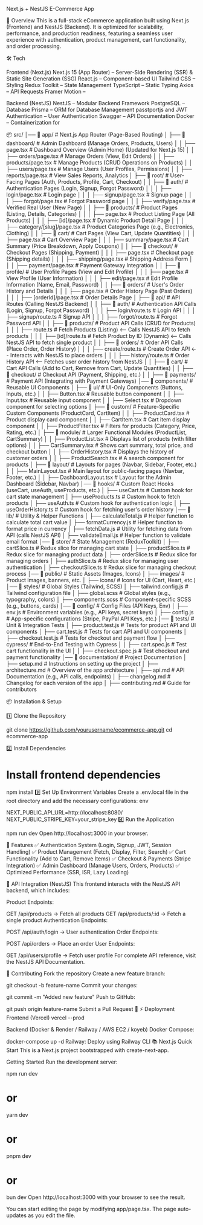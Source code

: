 Next.js + NestJS E-Commerce App

🚀 Overview
This is a full-stack eCommerce application built using Next.js (Frontend) and NestJS (Backend). It is optimized for scalability, performance, and production readiness, featuring a seamless user experience with authentication, product management, cart functionality, and order processing.

🛠️ Tech

Frontend (Next.js)
Next.js 15 (App Router) – Server-Side Rendering (SSR) & Static Site Generation (SSG)
React.js – Component-based UI
Tailwind CSS – Styling
Redux Toolkit – State Management
TypeScript – Static Typing
Axios – API Requests
Framer Motion –

Backend (NestJS)
NestJS – Modular Backend Framework
PostgreSQL – Database
Prisma – ORM for Database Management
passtportjs and JWT Authentication – User Authentication
Swagger – API Documentation
Docker – Containerization for

📦 src/
│── 📂 app/ # Next.js App Router (Page-Based Routing)
│ ├── 📂 dashboard/ # Admin Dashboard (Manage Orders, Products, Users)
│ │ ├── page.tsx # Dashboard Overview (Admin Home) (Updated for Next.js 15)
│ │ ├── orders/page.tsx # Manage Orders (View, Edit Orders)
│ │ ├── products/page.tsx # Manage Products (CRUD Operations on Products)
│ │ ├── users/page.tsx # Manage Users (User Profiles, Permissions)
│ │ ├── reports/page.tsx # View Sales Reports, Analytics
│ ├── 📂 root/ # User-Facing Pages (Auth, Products, Profile, Cart, Checkout)
│ │ ├── 📂 auth/ # Authentication Pages (Login, Signup, Forgot Password)
│ │ │ ├── login/page.tsx # Login page
│ │ │ ├── signup/page.tsx # Signup page
│ │ │ ├── forgot/page.tsx # Forgot Password page
│ │ │ ├── verify/page.tsx # Verified Real User (New Page)
│ │ ├── 📂 products/ # Product Pages (Listing, Details, Categories)
│ │ │ ├── page.tsx # Product Listing Page (All Products)
│ │ │ ├── [id]/page.tsx # Dynamic Product Detail Page
│ │ │ ├── category/[slug]/page.tsx # Product Categories Page (e.g., Electronics, Clothing)
│ │ ├── 📂 cart/ # Cart Pages (View Cart, Update Quantities)
│ │ │ ├── page.tsx # Cart Overview Page
│ │ │ ├── summary/page.tsx # Cart Summary (Price Breakdown, Apply Coupons)
│ │ ├── 📂 checkout/ # Checkout Pages (Shipping, Payment)
│ │ │ ├── page.tsx # Checkout page (Shipping details)
│ │ │ ├── shipping/page.tsx # Shipping Address Form
│ │ │ ├── payment/page.tsx # Payment Gateway Integration
│ │ ├── 📂 profile/ # User Profile Pages (View and Edit Profile)
│ │ │ ├── page.tsx # View Profile (User Information)
│ │ │ ├── edit/page.tsx # Edit Profile Information (Name, Email, Password)
│ │ ├── 📂 orders/ # User's Order History and Details
│ │ │ ├── page.tsx # Order History Page (Past Orders)
│ │ │ ├── [orderId]/page.tsx # Order Details Page
│ ├── 📂 api/ # API Routes (Calling NestJS Backend)
│ │ ├── 📂 auth/ # Authentication API Calls (Login, Signup, Forgot Password)
│ │ │ ├── login/route.ts # Login API
│ │ │ ├── signup/route.ts # Signup API
│ │ │ ├── forgot/route.ts # Forgot Password API
│ │ ├── 📂 products/ # Product API Calls (CRUD for Products)
│ │ │ ├── route.ts # Fetch Products (Listing) <-- Calls NestJS API to fetch products
│ │ │ ├── [id]/route.ts # Fetch Product by ID (Dynamic) <-- Calls NestJS API to fetch single product
│ │ ├── 📂 orders/ # Order API Calls (Place Order, Order History)
│ │ │ ├── create/route.ts # Create Order API <-- Interacts with NestJS to place orders
│ │ │ ├── history/route.ts # Order History API <-- Fetches user order history from NestJS
│ │ ├── 📂 cart/ # Cart API Calls (Add to Cart, Remove from Cart, Update Quantities)
│ │ ├── 📂 checkout/ # Checkout API (Payment, Shipping, etc.)
│ │ ├── 📂 payments/ # Payment API (Integrating with Payment Gateways)
│── 📂 components/ # Reusable UI Components
│ ├── 📂 ui/ # UI-Only Components (Buttons, Inputs, etc.)
│ │ ├── Button.tsx # Reusable button component
│ │ ├── Input.tsx # Reusable input component
│ │ ├── Select.tsx # Dropdown component for selecting options
│ ├── 📂 custom/ # Feature-Specific Custom Components (ProductCard, CartItem)
│ │ ├── ProductCard.tsx # Product display card component
│ │ ├── CartItem.tsx # Cart item display component
│ │ ├── ProductFilter.tsx # Filters for products (Category, Price, Rating, etc.)
│ ├── 📂 module/ # Larger Functional Modules (ProductList, CartSummary)
│ │ ├── ProductList.tsx # Displays list of products (with filter options)
│ │ ├── CartSummary.tsx # Shows cart summary, total price, and checkout button
│ │ ├── OrderHistory.tsx # Displays the history of customer orders
│ │ ├── ProductSearch.tsx # A search component for products
│ ├── 📂 layout/ # Layouts for pages (Navbar, Sidebar, Footer, etc.)
│ │ ├── MainLayout.tsx # Main layout for public-facing pages (Navbar, Footer, etc.)
│ │ ├── DashboardLayout.tsx # Layout for the Admin Dashboard (Sidebar, Navbar)
│── 📂 hooks/ # Custom React Hooks (useCart, useAuth, useProducts, etc.)
│ ├── useCart.ts # Custom hook for cart state management
│ ├── useProducts.ts # Custom hook to fetch products
│ ├── useAuth.ts # Custom hook for authentication logic
│ ├── useOrderHistory.ts # Custom hook for fetching user's order history
│── 📂 lib/ # Utility & Helper Functions
│ ├── calculateTotal.js # Helper function to calculate total cart value
│ ├── formatCurrency.js # Helper function to format price in currency
│ ├── fetchData.js # Utility for fetching data from API (calls NestJS API)
│ ├── validateEmail.js # Helper function to validate email format
│── 📂 store/ # State Management (ReduxToolkit)
│ ├── cartSlice.ts # Redux slice for managing cart state
│ ├── productSlice.ts # Redux slice for managing product data
│ ├── orderSlice.ts # Redux slice for managing orders
│ ├── authSlice.ts # Redux slice for managing user authentication
│ ├── checkoutSlice.ts # Redux slice for managing checkout process
│── 📂 public/ # Static Assets (Images, Icons)
│ ├── images/ # Product images, banners, etc.
│ ├── icons/ # Icons for UI (Cart, Heart, etc.)
│── 📂 styles/ # Global Styles (Tailwind, SCSS)
│ ├── tailwind.config.js # Tailwind configuration file
│ ├── global.scss # Global styles (e.g., typography, colors)
│ ├── components.scss # Component-specific SCSS (e.g., buttons, cards)
│── 📂 config/ # Config Files (API Keys, Env)
│ ├── env.js # Environment variables (e.g., API keys, secret keys)
│ ├── config.js # App-specific configurations (Stripe, PayPal API Keys, etc.)
│── 📂 tests/ # Unit & Integration Tests
│ ├── product.test.js # Tests for product API and UI components
│ ├── cart.test.js # Tests for cart API and UI components
│ ├── checkout.test.js # Tests for checkout and payment flow
│ ├── cypress/ # End-to-End Testing with Cypress
│ │ ├── cart.spec.js # Test cart functionality in the UI
│ │ ├── checkout.spec.js # Test checkout and payment functionality
│── 📂 documentation/ # Project Documentation
│ ├── setup.md # Instructions on setting up the project
│ ├── architecture.md # Overview of the app architecture
│ ├── api.md # API Documentation (e.g., API calls, endpoints)
│ ├── changelog.md # Changelog for each version of the app
│ ├── contributing.md # Guide for contributors

📦 Installation & Setup

1️⃣ Clone the Repository

git clone https://github.com/yourusername/ecommerce-app.git
cd ecommerce-app

2️⃣ Install Dependencies

# Install frontend dependencies

npm install
3️⃣ Set Up Environment Variables
Create a .env.local file in the root directory and add the necessary configurations:
env

NEXT_PUBLIC_API_URL=http://localhost:8080/
NEXT_PUBLIC_STRIPE_KEY=your_stripe_key
4️⃣ Run the Application

npm run dev
Open http://localhost:3000 in your browser.

🚀 Features
✅ Authentication System (Login, Signup, JWT, Session Handling)
✅ Product Management (Fetch, Display, Filter, Search)
✅ Cart Functionality (Add to Cart, Remove Items)
✅ Checkout & Payments (Stripe Integration)
✅ Admin Dashboard (Manage Users, Orders, Products)
✅ Optimized Performance (SSR, ISR, Lazy Loading)

📜 API Integration (NestJS)
This frontend interacts with the NestJS API backend, which includes:

Product Endpoints:

GET /api/products → Fetch all products
GET /api/products/:id → Fetch a single product
Authentication Endpoints:

POST /api/auth/login → User authentication
Order Endpoints:

POST /api/orders → Place an order
User Endpoints:

GET /api/users/profile → Fetch user profile
For complete API reference, visit the NestJS API Documentation.

📢 Contributing
Fork the repository
Create a new feature branch:

git checkout -b feature-name
Commit your changes:

git commit -m "Added new feature"
Push to GitHub:

git push origin feature-name
Submit a Pull Request 🚀
⚡ Deployment
Frontend (Vercel)
vercel --prod

Backend (Docker & Render / Railway / AWS EC2 / koyeb)
Docker Compose:

docker-compose up -d
Railway:
Deploy using Railway CLI
📚 Next.js Quick Start
This is a Next.js project bootstrapped with create-next-app.

Getting Started
Run the development server:

npm run dev

# or

yarn dev

# or

pnpm dev

# or

bun dev
Open http://localhost:3000 with your browser to see the result.

You can start editing the page by modifying app/page.tsx. The page auto-updates as you edit the file.
